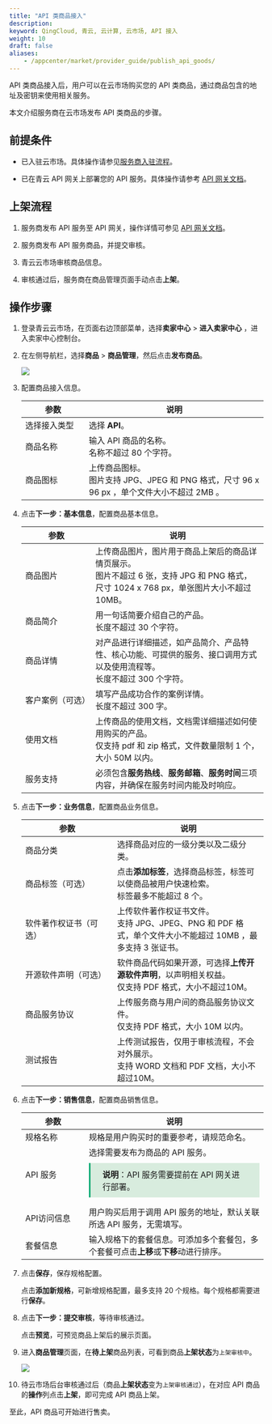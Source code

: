 ```yaml
---
title: "API 类商品接入"
description: 
keyword: QingCloud, 青云, 云计算, 云市场, API 接入
weight: 10
draft: false
aliases: 
    - /appcenter/market/provider_guide/publish_api_goods/
---
```


API 类商品接入后，用户可以在云市场购买您的 API 类商品，通过商品包含的地址及密钥来使用相关服务。

本文介绍服务商在云市场发布 API 类商品的步骤。

## 前提条件

- 已入驻云市场。具体操作请参见[服务商入驻流程](/appcenter/market/serviceprovider/20_contracts/)。

- 已在青云 API 网关上部署您的 API 服务。具体操作请参考 [API 网关文档](/middware/api_gateway/manual/create_apiservice/)。

## 上架流程

1. 服务商发布 API 服务至 API 网关，操作详情可参见 [API 网关文档](/middware/api_gateway/manual/create_apiservice/)。

2. 服务商发布 API 服务商品，并提交审核。

3. 青云云市场审核商品信息。

4. 审核通过后，服务商在商品管理页面手动点击**上架**。

## 操作步骤

1. 登录青云云市场，在页面右边顶部菜单，选择**卖家中心** > **进入卖家中心** ，进入卖家中心控制台。

2. 在左侧导航栏，选择**商品** > **商品管理**，然后点击**发布商品**。

   <img src="../../../_images/saler_pub_goods.png"/>

3. 配置商品接入信息。

   | <span style="display:inline-block;width:110px">参数</span> | 说明                                                         |
   | ---------------------------------------------------------- | ------------------------------------------------------------ |
   | 选择接入类型                                               | 选择 **API**。                                               |
   | 商品名称                                                   | 输入 API 商品的名称。<br/>名称不超过 80 个字符。             |
   | 商品图标                                                   | 上传商品图标。<br/>图片支持 JPG、JPEG 和 PNG 格式，尺寸 96 x 96 px ，单个文件大小不超过 2MB 。 |

4. 点击**下一步：基本信息**，配置商品基本信息。

   | <span style="display:inline-block;width:120px">参数</span> | 说明                                                         |
   | ---------------------------------------------------------- | ------------------------------------------------------------ |
   | 商品图片                                                   | 上传商品图片，图片用于商品上架后的商品详情页展示。<br/>图片不超过 6 张，支持 JPG 和 PNG 格式，尺寸 1024 x 768 px，单张图片大小不超过 10MB。 |
   | 商品简介                                                   | 用一句话简要介绍自己的产品。<br/>长度不超过 30 个字符。      |
   | 商品详情                                                   | 对产品进行详细描述，如产品简介、产品特性、核心功能、可提供的服务、接口调用方式以及使用流程等。<br/>长度不超过 300 个字符。 |
   | 客户案例（可选）                                           | 填写产品成功合作的案例详情。<br/>长度不超过 300 字。         |
   | 使用文档                                                   | 上传商品的使用文档，文档需详细描述如何使用购买的产品。<br/>仅支持 pdf 和 zip 格式，文件数量限制 1 个，大小 50M 以内。 |
   | 服务支持                                                   | 必须包含**服务热线**、**服务邮箱**、**服务时间**三项内容，并确保在服务时间内能及时响应。 |

5. 点击**下一步：业务信息**，配置商品业务信息。

   | <span style="display:inline-block;width:160px">参数</span> | 说明                                                         |
   | ---------------------------------------------------------- | ------------------------------------------------------------ |
   | 商品分类                                                   | 选择商品对应的一级分类以及二级分类。                         |
   | 商品标签（可选）                                           | 点击**添加标签**，选择商品标签，标签可以使商品被用户快速检索。<br/>标签最多不能超过 8 个。 |
   | 软件著作权证书（可选）                                     | 上传软件著作权证书文件。<br/>支持 JPG、JPEG、PNG 和 PDF 格式，单个文件大小不能超过 10MB ，最多支持 3 张证书。 |
   | 开源软件声明（可选）                                       | 软件商品代码如果开源，可选择**上传开源软件声明**，以声明相关权益。<br/>仅支持 PDF 格式，大小不超过10M。 |
   | 商品服务协议                                               | 上传服务商与用户间的商品服务协议文件。<br/>仅支持 PDF 格式，大小 10M 以内。 |
   | 测试报告                                                   | 上传测试报告，仅用于审核流程，不会对外展示。<br/>支持 WORD 文档和 PDF 文档，大小不超过10M。 |

6. 点击**下一步：销售信息**，配置商品销售信息。

   | <span style="display:inline-block;width:110px">参数</span> | 说明                                                         |
   | ---------------------------------------------------------- | ------------------------------------------------------------ |
   | 规格名称                                                   | 规格是用户购买时的重要参考，请规范命名。                     |
   | API 服务                                                   | 选择需要发布为商品的 API 服务。<div style="background-color: #D8ECDE; padding: 10px 24px; margin: 10px 0; border-left: 3px solid #00a971;"><b>说明</b>：API 服务需要提前在 API 网关进行部署。</div> |
   | API访问信息                                                | 用户购买后用于调用 API 服务的地址，默认关联所选 API 服务，无需填写。 |
   | 套餐信息                                                   | 输入规格下的套餐信息。可添加多个套餐包，多个套餐可点击**上移**或**下移**动进行排序。 |

   

7. 点击**保存**，保存规格配置。

   点击**添加新规格**，可新增规格配置，最多支持 20 个规格。每个规格都需要进行**保存**。

8. 点击**下一步：提交审核**，等待审核通过。

   点击**预览**，可预览商品上架后的展示页面。

9. 进入**商品管理**页面，在**待上架**商品列表，可看到商品**上架状态**为`上架审核中`。

   <img src="../../../_images/to_release.png"/>
   
10. 待云市场后台审核通过后（商品**上架状态**变为`上架审核通过`），在对应 API 商品的**操作**列点击**上架**，即可完成 API 商品上架。

   至此，API 商品可开始进行售卖。
